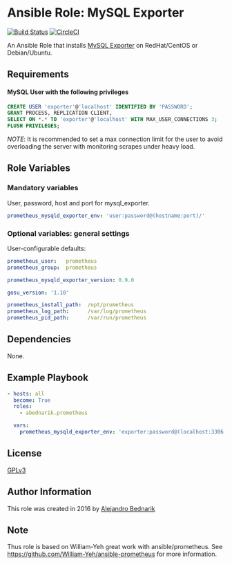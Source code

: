 # Ansible Role: MySQL Exporter

[![Build Status](https://travis-ci.org/abednarik/ansible-role-mysqld-exporter.svg?branch=master)](https://travis-ci.org/abednarik/ansible-role-mysqld-exporter) [![CircleCI](https://circleci.com/gh/abednarik/ansible-role-mysqld-exporter/tree/master.svg?style=svg)](https://circleci.com/gh/abednarik/ansible-role-mysqld-exporter/tree/master)

An Ansible Role that installs [MySQL Exporter](https://github.com/prometheus/mysqld_exporter) on RedHat/CentOS or Debian/Ubuntu.

## Requirements

#### MySQL User with the following privileges

```sql
CREATE USER 'exporter'@'localhost' IDENTIFIED BY 'PASSWORD';
GRANT PROCESS, REPLICATION CLIENT,
SELECT ON *.* TO 'exporter'@'localhost' WITH MAX_USER_CONNECTIONS 3;
FLUSH PRIVILEGES;
```

*NOTE*: It is recommended to set a max connection limit for the user to avoid overloading the server with monitoring scrapes under heavy load.

## Role Variables

### Mandatory variables

User, password, host and port for mysql_exporter.

```yml
prometheus_mysqld_exporter_env: 'user:password@(hostname:port)/'
```

### Optional variables: general settings

User-configurable defaults:

```yaml
prometheus_user:   prometheus
prometheus_group:  prometheus

prometheus_mysqld_exporter_version: 0.9.0

gosu_version: '1.10'

prometheus_install_path:  /opt/prometheus
prometheus_log_path:      /var/log/prometheus
prometheus_pid_path:      /var/run/prometheus
```

## Dependencies

None.

## Example Playbook

```yml
- hosts: all
  become: True
  roles:
    - abednarik.prometheus

  vars:
    prometheus_mysqld_exporter_env: 'exporter:password@(localhost:3306)/'
```

## License

[GPLv3](https://www.gnu.org/licenses/quick-guide-gplv3.html)

## Author Information

This role was created in 2016 by [Alejandro Bednarik](https://github.com/abednarik)

## Note

Thus role is based on William-Yeh great work with ansible/prometheus. See
https://github.com/William-Yeh/ansible-prometheus for more information.
